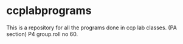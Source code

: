 # ccplabprograms
This is a repository for all the programs done in ccp lab classes. (PA section) P4 group.roll no 60.
